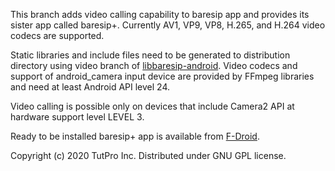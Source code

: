 This branch adds video calling capability to baresip app and provides its sister app called baresip+. Currently AV1, VP9, VP8, H.265, and H.264 video codecs are supported.

Static libraries and include files need to be generated to distribution directory using video branch of <a href="https://github.com/juha-h/libbaresip-android">libbaresip-android</a>.  Video codecs and support of android_camera input device are provided by FFmpeg libraries and need at least Android API level 24.

Video calling is possible only on devices that include Camera2 API at hardware support level LEVEL 3.

Ready to be installed baresip+ app is available from <a href="https://f-droid.org/en/packages/com.tutpro.baresip.plus">F-Droid</a>.

Copyright (c) 2020 TutPro Inc. Distributed under GNU GPL license.
